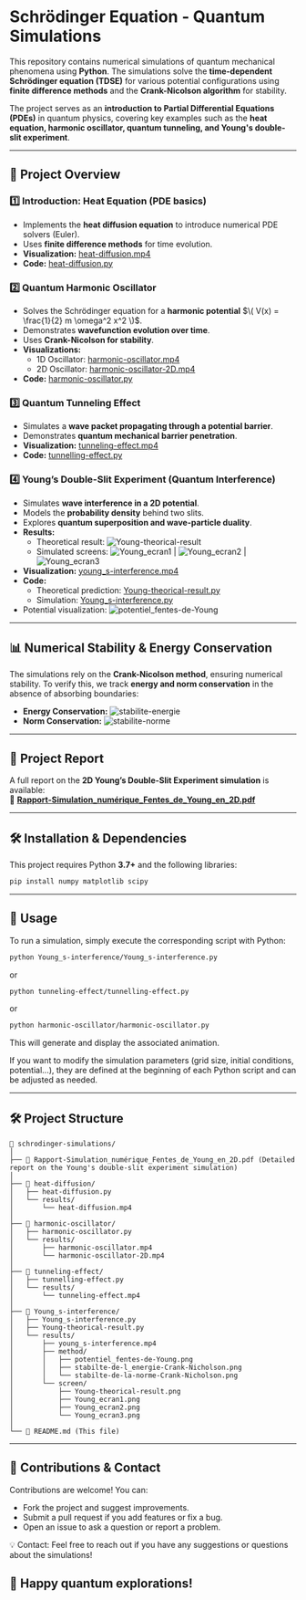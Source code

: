 # Schrödinger Equation - Quantum Simulations  

This repository contains numerical simulations of quantum mechanical phenomena using **Python**. The simulations solve the **time-dependent Schrödinger equation (TDSE)** for various potential configurations using **finite difference methods** and the **Crank-Nicolson algorithm** for stability.  

The project serves as an **introduction to Partial Differential Equations (PDEs)** in quantum physics, covering key examples such as the **heat equation, harmonic oscillator, quantum tunneling, and Young's double-slit experiment**.  

---  

## 📌 **Project Overview**  

### 1️⃣ **Introduction: Heat Equation (PDE basics)**  
- Implements the **heat diffusion equation** to introduce numerical PDE solvers (Euler).  
- Uses **finite difference methods** for time evolution.  
- **Visualization:** [heat-diffusion.mp4](heat-diffusion/results/heat-diffusion.mp4)  
- **Code:** [heat-diffusion.py](heat-diffusion/heat-diffusion.py)  

### 2️⃣ **Quantum Harmonic Oscillator**  
- Solves the Schrödinger equation for a **harmonic potential** $\( V(x) = \frac{1}{2} m \omega^2 x^2 \)$.  
- Demonstrates **wavefunction evolution over time**.  
- Uses **Crank-Nicolson for stability**.  
- **Visualizations:**  
  - 1D Oscillator: [harmonic-oscillator.mp4](harmonic-oscillator/results/harmonic-oscillator.mp4)  
  - 2D Oscillator: [harmonic-oscillator-2D.mp4](harmonic-oscillator/results/harmonic-oscillator-2D.mp4)  
- **Code:** [harmonic-oscillator.py](harmonic-oscillator/harmonic-oscillator.py)  

### 3️⃣ **Quantum Tunneling Effect**  
- Simulates a **wave packet propagating through a potential barrier**.  
- Demonstrates **quantum mechanical barrier penetration**.  
- **Visualization:** [tunneling-effect.mp4](tunneling-effect/results/tunneling-effect.mp4)  
- **Code:** [tunnelling-effect.py](tunneling-effect/tunnelling-effect.py)  

### 4️⃣ **Young’s Double-Slit Experiment (Quantum Interference)**  
- Simulates **wave interference in a 2D potential**.  
- Models the **probability density** behind two slits.  
- Explores **quantum superposition and wave-particle duality**.  
- **Results:**  
  - Theoretical result: ![Young-theorical-result](Young_s-interference/results/screen/Young-theorical-result.png)  
  - Simulated screens: ![Young_ecran1](Young_s-interference/results/screen/Young_ecran1.png) | ![Young_ecran2](Young_s-interference/results/screen/Young_ecran2.png) | ![Young_ecran3](Young_s-interference/results/screen/Young_ecran3.png)  
- **Visualization:** [young_s-interference.mp4](Young_s-interference/results/young_s-interference.mp4)  
- **Code:**  
  - Theoretical prediction: [Young-theorical-result.py](Young_s-interference/Young-theorical-result.py)  
  - Simulation: [Young_s-interference.py](Young_s-interference/Young_s-interference.py)  
- Potential visualization: ![potentiel_fentes-de-Young](Young_s-interference/results/method/potentiel_fentes-de-Young.png)  

---

## 📊 **Numerical Stability & Energy Conservation**  
The simulations rely on the **Crank-Nicolson method**, ensuring numerical stability. To verify this, we track **energy and norm conservation** in the absence of absorbing boundaries:  

- **Energy Conservation:** ![stabilite-energie](Young_s-interference/results/method/stabilte-de-l_energie-Crank-Nicholson.png)  
- **Norm Conservation:** ![stabilite-norme](Young_s-interference/results/method/stabilte-de-la-norme-Crank-Nicholson.png)  

---

## 📄 **Project Report**  
A full report on the **2D Young’s Double-Slit Experiment simulation** is available:  
📄 **[Rapport-Simulation_numérique_Fentes_de_Young_en_2D.pdf](Rapport-Simulation_numérique_Fentes_de_Young_en_2D.pdf)**  

---

## 🛠 **Installation & Dependencies**  
This project requires Python **3.7+** and the following libraries:  
```bash
pip install numpy matplotlib scipy
```
---

## 🚀 Usage  
To run a simulation, simply execute the corresponding script with Python:  

```bash
python Young_s-interference/Young_s-interference.py
```
or  
```bash
python tunneling-effect/tunnelling-effect.py
```
or  
```bash
python harmonic-oscillator/harmonic-oscillator.py
```
This will generate and display the associated animation.

If you want to modify the simulation parameters (grid size, initial conditions, potential...), they are defined at the beginning of each Python script and can be adjusted as needed.

---

## 🛠 Project Structure  

```
📂 schrodinger-simulations/
│
├── 📄 Rapport-Simulation_numérique_Fentes_de_Young_en_2D.pdf (Detailed report on the Young's double-slit experiment simulation)
│
├── 📂 heat-diffusion/
│   ├── heat-diffusion.py
│   └── results/
│       └── heat-diffusion.mp4
│
├── 📂 harmonic-oscillator/
│   ├── harmonic-oscillator.py
│   └── results/
│       ├── harmonic-oscillator.mp4
│       └── harmonic-oscillator-2D.mp4
│
├── 📂 tunneling-effect/
│   ├── tunnelling-effect.py
│   └── results/
│       └── tunneling-effect.mp4
│
├── 📂 Young_s-interference/
│   ├── Young_s-interference.py
│   ├── Young-theorical-result.py 
│   └── results/
│       ├── young_s-interference.mp4
│       ├── method/
│       │   ├── potentiel_fentes-de-Young.png
│       │   ├── stabilte-de-l_energie-Crank-Nicholson.png
│       │   └── stabilte-de-la-norme-Crank-Nicholson.png
│       └── screen/
│           ├── Young-theorical-result.png
│           ├── Young_ecran1.png
│           ├── Young_ecran2.png
│           └── Young_ecran3.png
│
└── 📜 README.md (This file)
```

---

## 🤝 Contributions & Contact  
Contributions are welcome! You can:

- Fork the project and suggest improvements.
- Submit a pull request if you add features or fix a bug.
- Open an issue to ask a question or report a problem.

💡 Contact: Feel free to reach out if you have any suggestions or questions about the simulations!

## 🚀 Happy quantum explorations!
